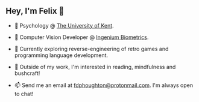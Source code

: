 ## Hey, I'm Felix 👋
- 📖 Psychology @ [The University of Kent](https://www.kent.ac.uk/).
  
- 🔭 Computer Vision Developer @ [Ingenium Biometrics](https://ingeniumbiometrics.com/).
  
- 🌱 Currently exploring reverse-engineering of retro games and programming language development.
  
- 🎨 Outside of my work, I'm interested in reading, mindfulness and bushcraft!
  
- 📫 Send me an email at [fdphoughton@protonmail.com](mailto:fdphoughton@protonmail.com). I'm always open to chat!
